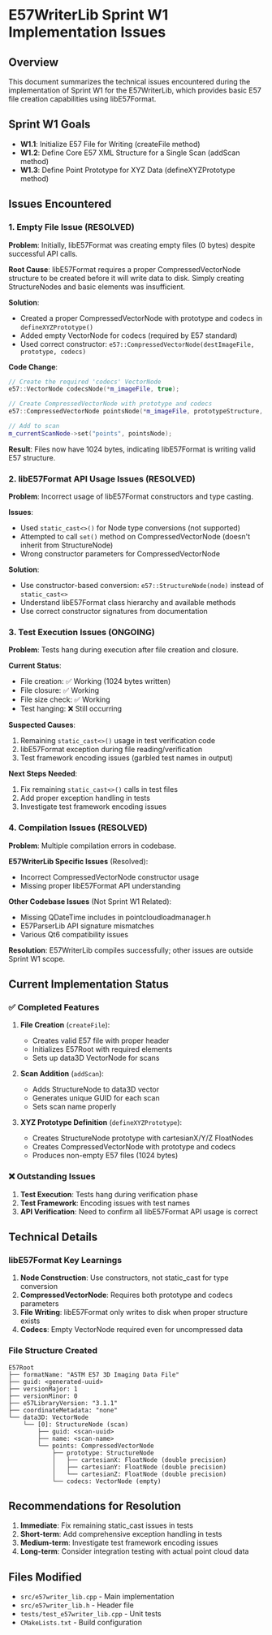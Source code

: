 # E57WriterLib Sprint W1 Implementation Issues

## Overview
This document summarizes the technical issues encountered during the implementation of Sprint W1 for the E57WriterLib, which provides basic E57 file creation capabilities using libE57Format.

## Sprint W1 Goals
- **W1.1**: Initialize E57 File for Writing (createFile method)
- **W1.2**: Define Core E57 XML Structure for a Single Scan (addScan method)
- **W1.3**: Define Point Prototype for XYZ Data (defineXYZPrototype method)

## Issues Encountered

### 1. Empty File Issue (RESOLVED)
**Problem**: Initially, libE57Format was creating empty files (0 bytes) despite successful API calls.

**Root Cause**: libE57Format requires a proper CompressedVectorNode structure to be created before it will write data to disk. Simply creating StructureNodes and basic elements was insufficient.

**Solution**: 
- Created a proper CompressedVectorNode with prototype and codecs in `defineXYZPrototype()`
- Added empty VectorNode for codecs (required by E57 standard)
- Used correct constructor: `e57::CompressedVectorNode(destImageFile, prototype, codecs)`

**Code Change**:
```cpp
// Create the required 'codecs' VectorNode
e57::VectorNode codecsNode(*m_imageFile, true);

// Create CompressedVectorNode with prototype and codecs
e57::CompressedVectorNode pointsNode(*m_imageFile, prototypeStructure, codecsNode);

// Add to scan
m_currentScanNode->set("points", pointsNode);
```

**Result**: Files now have 1024 bytes, indicating libE57Format is writing valid E57 structure.

### 2. libE57Format API Usage Issues (RESOLVED)
**Problem**: Incorrect usage of libE57Format constructors and type casting.

**Issues**:
- Used `static_cast<>()` for Node type conversions (not supported)
- Attempted to call `set()` method on CompressedVectorNode (doesn't inherit from StructureNode)
- Wrong constructor parameters for CompressedVectorNode

**Solution**:
- Use constructor-based conversion: `e57::StructureNode(node)` instead of `static_cast<>`
- Understand libE57Format class hierarchy and available methods
- Use correct constructor signatures from documentation

### 3. Test Execution Issues (ONGOING)
**Problem**: Tests hang during execution after file creation and closure.

**Current Status**:
- File creation: ✅ Working (1024 bytes written)
- File closure: ✅ Working 
- File size check: ✅ Working
- Test hanging: ❌ Still occurring

**Suspected Causes**:
1. Remaining `static_cast<>()` usage in test verification code
2. libE57Format exception during file reading/verification
3. Test framework encoding issues (garbled test names in output)

**Next Steps Needed**:
1. Fix remaining `static_cast<>()` calls in test files
2. Add proper exception handling in tests
3. Investigate test framework encoding issues

### 4. Compilation Issues (RESOLVED)
**Problem**: Multiple compilation errors in codebase.

**E57WriterLib Specific Issues** (Resolved):
- Incorrect CompressedVectorNode constructor usage
- Missing proper libE57Format API understanding

**Other Codebase Issues** (Not Sprint W1 Related):
- Missing QDateTime includes in pointcloudloadmanager.h
- E57ParserLib API signature mismatches
- Various Qt6 compatibility issues

**Resolution**: E57WriterLib compiles successfully; other issues are outside Sprint W1 scope.

## Current Implementation Status

### ✅ Completed Features
1. **File Creation** (`createFile`):
   - Creates valid E57 file with proper header
   - Initializes E57Root with required elements
   - Sets up data3D VectorNode for scans

2. **Scan Addition** (`addScan`):
   - Adds StructureNode to data3D vector
   - Generates unique GUID for each scan
   - Sets scan name properly

3. **XYZ Prototype Definition** (`defineXYZPrototype`):
   - Creates StructureNode prototype with cartesianX/Y/Z FloatNodes
   - Creates CompressedVectorNode with prototype and codecs
   - Produces non-empty E57 files (1024 bytes)

### ❌ Outstanding Issues
1. **Test Execution**: Tests hang during verification phase
2. **Test Framework**: Encoding issues with test names
3. **API Verification**: Need to confirm all libE57Format API usage is correct

## Technical Details

### libE57Format Key Learnings
1. **Node Construction**: Use constructors, not static_cast for type conversion
2. **CompressedVectorNode**: Requires both prototype and codecs parameters
3. **File Writing**: libE57Format only writes to disk when proper structure exists
4. **Codecs**: Empty VectorNode required even for uncompressed data

### File Structure Created
```
E57Root
├── formatName: "ASTM E57 3D Imaging Data File"
├── guid: <generated-uuid>
├── versionMajor: 1
├── versionMinor: 0
├── e57LibraryVersion: "3.1.1"
├── coordinateMetadata: "none"
└── data3D: VectorNode
    └── [0]: StructureNode (scan)
        ├── guid: <scan-uuid>
        ├── name: <scan-name>
        └── points: CompressedVectorNode
            ├── prototype: StructureNode
            │   ├── cartesianX: FloatNode (double precision)
            │   ├── cartesianY: FloatNode (double precision)
            │   └── cartesianZ: FloatNode (double precision)
            └── codecs: VectorNode (empty)
```

## Recommendations for Resolution

1. **Immediate**: Fix remaining static_cast issues in tests
2. **Short-term**: Add comprehensive exception handling in tests
3. **Medium-term**: Investigate test framework encoding issues
4. **Long-term**: Consider integration testing with actual point cloud data

## Files Modified
- `src/e57writer_lib.cpp` - Main implementation
- `src/e57writer_lib.h` - Header file
- `tests/test_e57writer_lib.cpp` - Unit tests
- `CMakeLists.txt` - Build configuration
